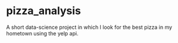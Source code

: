 # pizza_analysis

A short data-science project in which I look for the best pizza in my hometown using the yelp api.